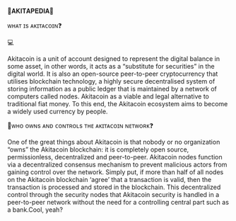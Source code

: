 🔗𝐀𝐊𝐈𝐓𝐀𝐏𝐄𝐃𝐈𝐀📃



ᴡʜᴀᴛ ɪs ᴀᴋɪᴛᴀᴄᴏɪɴ❓

💻

Akitacoin is a unit of account designed to represent the digital balance in some asset, in other words, it acts as a “substitute for securities” in the digital world.
It is also an open-source peer-to-peer cryptocurrency that utilises blockchain technology, a highly secure decentralised system of storing information as a public ledger that is maintained by a network of computers called nodes. Akitacoin as a viable and legal alternative to traditional fiat money. To this end, the Akitacoin ecosystem aims to become a widely used currency by people.

🔗ᴡʜᴏ ᴏᴡɴs ᴀɴᴅ ᴄᴏɴᴛʀᴏʟs ᴛʜᴇ ᴀᴋɪᴛᴀᴄᴏɪɴ ɴᴇᴛᴡᴏʀᴋ❓

One of the great things about Akitacoin is that nobody or no organization “owns” the Akitacoin blockchain: it is completely open source, permissionless, decentralized and peer-to-peer. Akitacoin nodes function via a decentralized consensus mechanism to prevent malicious actors from gaining control over the network. Simply put, if more than half of all nodes on the Akitacoin blockchain ‘agree’ that a transaction is valid, then the transaction is processed and stored in the blockchain. This decentralized control through the security nodes that Akitacoin security is handled in a peer-to-peer network without the need for a controlling central part such as a bank.Cool, yeah?
